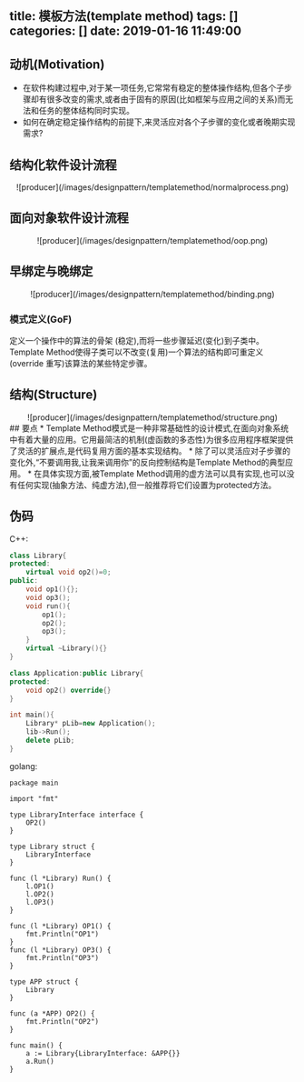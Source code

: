 title: 模板方法(template method)
tags: []
categories: []
date: 2019-01-16 11:49:00
---
## 动机(Motivation)
* 在软件构建过程中,对于某一项任务,它常常有稳定的整体操作结构,但各个子步骤却有很多改变的需求,或者由于固有的原因(比如框架与应用之间的关系)而无法和任务的整体结构同时实现。
* 如何在确定稳定操作结构的前提下,来灵活应对各个子步骤的变化或者晚期实现需求?

## 结构化软件设计流程
<div align=center>
![producer](/images/designpattern/templatemethod/normalprocess.png)
</div>

## 面向对象软件设计流程
<div align=center>
![producer](/images/designpattern/templatemethod/oop.png)
</div>

## 早绑定与晚绑定
<div align=center>
![producer](/images/designpattern/templatemethod/binding.png)
</div>

### 模式定义(GoF)

定义一个操作中的算法的骨架 (稳定),而将一些步骤延迟(变化)到子类中。Template Method使得子类可以不改变(复用)一个算法的结构即可重定义(override 重写)该算法的某些特定步骤。

## 结构(Structure)
<div align=center>
![producer](/images/designpattern/templatemethod/structure.png)
</div>
## 要点
* Template Method模式是一种非常基础性的设计模式,在面向对象系统中有着大量的应用。它用最简洁的机制(虚函数的多态性)为很多应用程序框架提供了灵活的扩展点,是代码复用方面的基本实现结构。
* 除了可以灵活应对子步骤的变化外,“不要调用我,让我来调用你”的反向控制结构是Template Method的典型应用。 
*  在具体实现方面,被Template Method调用的虚方法可以具有实现,也可以没有任何实现(抽象方法、纯虚方法),但一般推荐将它们设置为protected方法。

## 伪码
C++:
``` cpp
class Library{
protected:
    virtual void op2()=0;
public:
	void op1(){};
	void op3();
	void run(){
    	op1();
        op2();
        op3();
    }
	virtual ~Library(){}
}

class Application:public Library{
protected:
	void op2() override{}
}

int main(){
	Library* pLib=new Application();
	lib->Run();
	delete pLib;
}
```

golang:
``` golang
package main

import "fmt"

type LibraryInterface interface {
	OP2()
}

type Library struct {
	LibraryInterface
}

func (l *Library) Run() {
	l.OP1()
	l.OP2()
	l.OP3()
}

func (l *Library) OP1() {
	fmt.Println("OP1")
}
func (l *Library) OP3() {
	fmt.Println("OP3")
}

type APP struct {
	Library
}

func (a *APP) OP2() {
	fmt.Println("OP2")
}

func main() {
	a := Library{LibraryInterface: &APP{}}
	a.Run()
}
```